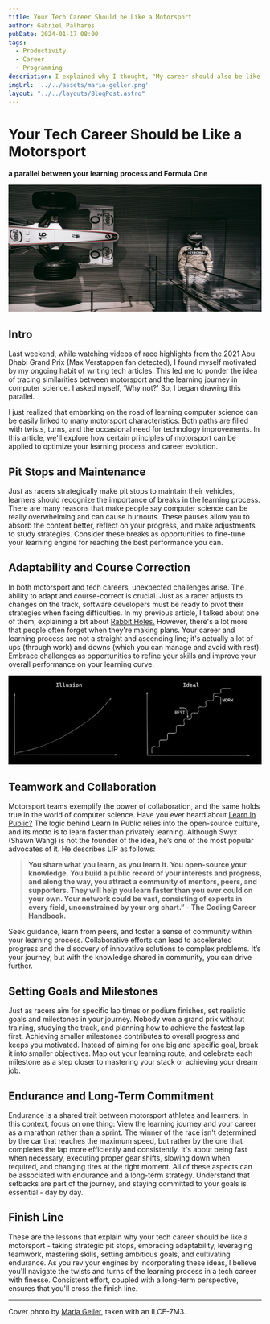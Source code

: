```yaml
---
title: Your Tech Career Should be Like a Motorsport
author: Gabriel Palhares
pubDate: 2024-01-17 08:00
tags:
  - Productivity
  - Career
  - Programming
description: I explained why I thought, "My career should also be like that!" while watching Formula 1.
imgUrl: '../../assets/maria-geller.png'
layout: "../../layouts/BlogPost.astro"
---
```

# Your Tech Career Should be Like a Motorsport
**a parallel between your learning process and Formula One**

![Blog folder](../../assets/maria-geller.png)

## Intro

Last weekend, while watching videos of race highlights from the 2021 Abu Dhabi Grand Prix (Max Verstappen fan detected), I found myself motivated by my ongoing habit of writing tech articles. This led me to ponder the idea of tracing similarities between motorsport and the learning journey in computer science. I asked myself, 'Why not?' So, I began drawing this parallel.

I just realized that embarking on the road of learning computer science can be easily linked to many motorsport characteristics. Both paths are filled with twists, turns, and the occasional need for technology improvements. In this article, we'll explore how certain principles of motorsport can be applied to optimize your learning process and career evolution.

## Pit Stops and Maintenance

Just as racers strategically make pit stops to maintain their vehicles, learners should recognize the importance of breaks in the learning process. There are many reasons that make people say computer science can be really overwhelming and can cause burnouts. These pauses allow you to absorb the content better, reflect on your progress, and make adjustments to study strategies. Consider these breaks as opportunities to fine-tune your learning engine for reaching the best performance you can.

## Adaptability and Course Correction

In both motorsport and tech careers, unexpected challenges arise. The ability to adapt and course-correct is crucial. Just as a racer adjusts to changes on the track, software developers must be ready to pivot their strategies when facing difficulties. In my previous article, I talked about one of them, explaining a bit about [Rabbit Holes.](https://dev.to/gabriel-palhares/rabbit-holes-and-when-to-avoid-them-4dae) However, there's a lot more that people often forget when they're making plans. Your career and learning process are not a straight and ascending line; it's actually a lot of ups (through work) and downs (which you can manage and avoid with rest). Embrace challenges as opportunities to refine your skills and improve your overall performance on your learning curve.

![Ideal learning curve process](../../assets/learning-curve-process.png)

## Teamwork and Collaboration

Motorsport teams exemplify the power of collaboration, and the same holds true in the world of computer science. Have you ever heard about [Learn In Public?](https://www.swyx.io/learn-in-public) The logic behind Learn In Public relies into the open-source culture, and its motto is to learn faster than privately learning. Although Swyx (Shawn Wang) is not the founder of the idea, he’s one of the most popular advocates of it. He describes LIP as follows:

> **You share what you learn, as you learn it. You open-source your knowledge. You build a public record of your interests and progress, and along the way, you attract a community of mentors, peers, and supporters. They will help you learn faster than you ever could on your own. Your network could be vast, consisting of experts in every field, unconstrained by your org chart.” - The Coding Career Handbook.**

Seek guidance, learn from peers, and foster a sense of community within your learning process. Collaborative efforts can lead to accelerated progress and the discovery of innovative solutions to complex problems. It’s your journey, but with the knowledge shared in community, you can drive further.

## Setting Goals and Milestones

Just as racers aim for specific lap times or podium finishes, set realistic goals and milestones in your journey. Nobody won a grand prix without training, studying the track, and planning how to achieve the fastest lap first. Achieving smaller milestones contributes to overall progress and keeps you motivated. Instead of aiming for one big and specific goal, break it into smaller objectives. Map out your learning route, and celebrate each milestone as a step closer to mastering your stack or achieving your dream job.

## Endurance and Long-Term Commitment

Endurance is a shared trait between motorsport athletes and learners. In this context, focus on one thing: View the learning journey and your career as a marathon rather than a sprint. The winner of the race isn't determined by the car that reaches the maximum speed, but rather by the one that completes the lap more efficiently and consistently. It's about being fast when necessary, executing proper gear shifts, slowing down when required, and changing tires at the right moment. All of these aspects can be associated with endurance and a long-term strategy. Understand that setbacks are part of the journey, and staying committed to your goals is essential - day by day.

## Finish Line

These are the lessons that explain why your tech career should be like a motorsport - taking strategic pit stops, embracing adaptability, leveraging teamwork, mastering skills, setting ambitious goals, and cultivating endurance. As you rev your engines by incorporating these ideas, I believe you'll navigate the twists and turns of the learning process in a tech career with finesse. Consistent effort, coupled with a long-term perspective, ensures that you'll cross the finish line.

---

Cover photo by [Maria Geller](https://www.pexels.com/pt-br/@maria-geller-801267/), taken with an ILCE-7M3.
